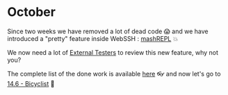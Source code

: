 # October
Since two weeks we have removed a lot of dead code :scream: and we have introduced a "pretty" feature inside WebSSH : [mashREPL](/documentation/mashREPL) :boom:

We now need a lot of [External Testers](/documentation/becoming-external-tester/) to review this new feature, why not you?

The complete list of the done work is available [here](https://github.com/isontheline/pro.webssh.net/milestone/8?closed=1) :eyeglasses: and now let's go to [14.6 - Bicyclist](https://github.com/isontheline/pro.webssh.net/milestone/9) :bicyclist: